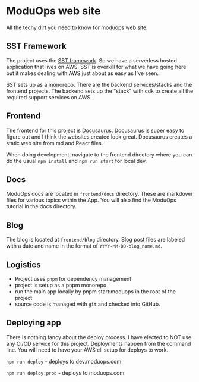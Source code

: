 # ModuOps web site

All the techy dirt you need to know for moduops web site.

## SST Framework

The project uses the [SST framework](https://sst.dev/). So we have a serverless hosted application that lives on AWS. SST is overkill for what we have going here but it makes dealing with AWS just about as easy as I've seen.

SST sets up as a monorepo. There are the backend services/stacks and the frontend projects. The backend sets up the "stack" with cdk to create all the required support services on AWS.

## Frontend

The frontend for this project is [Docusaurus](https://docusaurus.io/). Docusaurus is super easy to figure out and I think the websites created look great. Docusaurus creates a static web site from md and React files.

When doing development, navigate to the frontend directory where you can do the usual `npm install` and `npm run start` for local dev.

## Docs

ModuOps docs are located in `frontend/docs` directory. These are markdown files for various topics within the App. You will also find the ModuOps tutorial in the docs directory.

## Blog

The blog is located at `frontend/blog` directory. Blog post files are labeled with a date and name in the format of `YYYY-MM-DD-blog_name.md`.

## Logistics

- Project uses `pnpm` for dependency management
- project is setup as a pnpm monorepo
- run the main app locally by pnpm start:moduops in the root of the project
- source code is managed with `git` and checked into GitHub.

## Deploying app

There is nothing fancy about the deploy process. I have elected to NOT use any CI/CD service for this project. Deployments happen from the command line. You will need to have your AWS cli setup for deploys to work.

`npm run deploy` - deploys to dev.moduops.com

`npm run deploy:prod` - deploys to moduops.com
